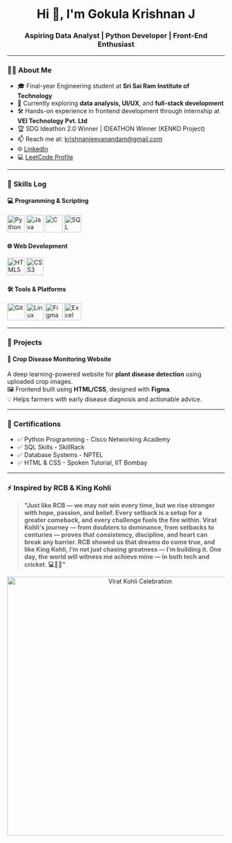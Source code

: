 <h1 align="center">Hi 👋, I'm Gokula Krishnan J</h1>
<h3 align="center">Aspiring Data Analyst | Python Developer | Front-End Enthusiast</h3>

---

### 🧑‍💼 About Me

- 🎓 Final-year Engineering student at **Sri Sai Ram Institute of Technology**
- 🌱 Currently exploring **data analysis, UI/UX**, and **full-stack development**
- 🛠️ Hands-on experience in frontend development through internship at **VEI Technology Pvt. Ltd**
- 🏆 SDG Ideathon 2.0 Winner | IDEATHON Winner (KENKO Project)
- 📫 Reach me at: [krishnanjeevanandam@gmail.com](mailto:krishnanjeevanandam@gmail.com)
- 🌐 [LinkedIn](https://www.linkedin.com/in/gokula-krishnan-jeevanandam-112b68227/)
- 💻 [LeetCode Profile](https://leetcode.com/u/Gokula-Krishnan04/)

---

### 🧠 Skills Log

#### 💻 Programming & Scripting

<img src="https://cdn.jsdelivr.net/gh/devicons/devicon/icons/python/python-original.svg" alt="Python" width="40" height="40"/> 
<img src="https://cdn.jsdelivr.net/gh/devicons/devicon/icons/java/java-original.svg" alt="Java" width="40" height="40"/>
<img src="https://cdn.jsdelivr.net/gh/devicons/devicon/icons/c/c-original.svg" alt="C" width="40" height="40"/>
<img src="https://cdn.jsdelivr.net/gh/devicons/devicon/icons/mysql/mysql-original.svg" alt="SQL" width="40" height="40"/>

#### 🌐 Web Development

<img src="https://cdn.jsdelivr.net/gh/devicons/devicon/icons/html5/html5-original.svg" alt="HTML5" width="40" height="40"/>
<img src="https://cdn.jsdelivr.net/gh/devicons/devicon/icons/css3/css3-original.svg" alt="CSS3" width="40" height="40"/>

#### 🛠️ Tools & Platforms

<img src="https://cdn.jsdelivr.net/gh/devicons/devicon/icons/git/git-original.svg" alt="Git" width="40" height="40"/>
<img src="https://cdn.jsdelivr.net/gh/devicons/devicon/icons/linux/linux-original.svg" alt="Linux" width="40" height="40"/>
<img src="https://cdn.jsdelivr.net/gh/devicons/devicon/icons/figma/figma-original.svg" alt="Figma" width="40" height="40"/>
<img src="https://cdn.jsdelivr.net/gh/devicons/devicon/icons/windows/windows-original.svg" alt="Excel" width="40" height="40"/>

---

### 📂 Projects

#### 🌾 Crop Disease Monitoring Website
A deep learning-powered website for **plant disease detection** using uploaded crop images.  
🖼️ Frontend built using **HTML/CSS**, designed with **Figma**.  
💡 Helps farmers with early disease diagnosis and actionable advice.

---

### 📜 Certifications

- ✅ Python Programming - Cisco Networking Academy  
- ✅ SQL Skills - SkillRack  
- ✅ Database Systems - NPTEL  
- ✅ HTML & CSS - Spoken Tutorial, IIT Bombay

---

### ⚡ Inspired by RCB & King Kohli

> **"Just like RCB — we may not win every time, but we rise stronger with hope, passion, and belief. Every setback is a setup for a greater comeback, and every challenge fuels the fire within. Virat Kohli's journey — from doubters to dominance, from setbacks to centuries — proves that consistency, discipline, and heart can break any barrier. RCB showed us that dreams do come true, and like King Kohli, I’m not just chasing greatness — I’m building it. One day, the world will witness me achieve mine — in both tech and cricket. 💻🏏🔥"**

<p align="center">
  <img src="https://img1.hscicdn.com/image/upload/f_auto,t_ds_w_1280,q_80/lsci/db/PICTURES/CMS/401600/401666.jpg" alt="Virat Kohli Celebration" width="600px"/>
</p>


